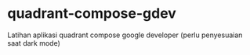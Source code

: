 # quadrant-compose-gdev
Latihan aplikasi quadrant compose google developer (perlu penyesuaian saat dark mode)
